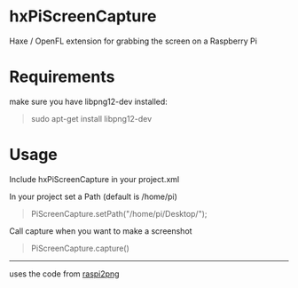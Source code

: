 # hxPiScreenCapture
Haxe / OpenFL extension for grabbing the screen on a Raspberry Pi

# Requirements
make sure you have libpng12-dev installed:
> sudo apt-get install libpng12-dev

# Usage

Include hxPiScreenCapture in your project.xml 
> <haxelib name="hxPiScreenCapture" />

In your project set a Path (default is /home/pi)
> PiScreenCapture.setPath("/home/pi/Desktop/");

Call capture when you want to make a screenshot
> PiScreenCapture.capture()


----  
uses the code from [ raspi2png ](https://github.com/AndrewFromMelbourne/raspi2png)
